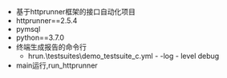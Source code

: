 - 基于httprunner框架的接口自动化项目
- httprunner==2.5.4
- pymsql
- python==3.7.0
- 终端生成报告的命令行
  - hrun.\testsuites\demo_testsuite_c.yml - -log - level debug
- main运行,run_httprunner